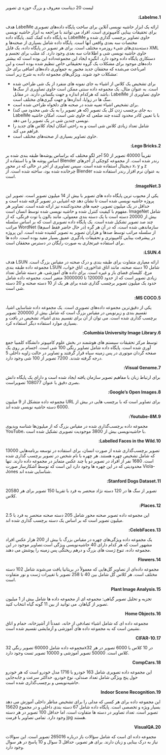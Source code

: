 لیست 20 دیتاست معروف و بزرگ حوزه ی تصویر 
<p dir='rtl' align='right'>
<b>1.Labelme:</b>

هدف LabelMe ارائه یک ابزار حاشیه نویسی آنلاین برای ساخت پایگاه داده‌های تصویری برای تحقیقات بینایی کامپیوتری است. افراد می توانند با مراجعه به ابزار حاشیه نویسی به پایگاه داده کمک کنند.‌ پایگاه داده LabelMe حاوی تصاویر برچسب گذاری شده و مختصات سه بعدی واقعی آنها است. پایگاه داده شامل بسیاری از صحنه‌ها و دسته‌بندی‌های شیء روزمره مختلف است. برای هر تصویر در پایگاه داده، یک فایل XML حاوی حاشیه نویسی شی و اطلاعات سه بعدی وجود دارد. کد متلب برای تجسم و دستکاری پایگاه داده وجود دارد. انگیزه ایجاد این مجموعه‌داده این بوده است که بیشتر داده‌های موجود برای مشکلات یک گروه تحقیقاتی خاص تنظیم شده بوده است و این امرباعث می‌شده که محققان جدید مجبور به جمع‌آوری داده‌های اضافی برای حل مشکلات خود شوند. ویژگی‌های مجموعه داده به شرح زیر است:
- برای تشخیص یک کلاس از اشیاء به جای نمونه های منفرد از یک شی طراحی شده است. به عنوان مثال، یک مجموعه داده سنتی ممکن است حاوی تصاویری از سگ‌ها باشد که هرکدام اندازه و جهت یکسانی دارند. در مقابل، LabelMe حاوی تصاویری از سگ ها در زوایا، اندازه‌ها و جهت گیری‌های مختلف است.
- برای تشخیص اشیاء تعبیه شده در صحنه های دلخواه طراحی شده است.
- به جای برچسب زدن کل یک تصویر (که هر تصویر را به یک شی محدود می کند)، LabelMe با با تعیین کادر محدود کننده چند ضلعی که حاوی شی است، امکان حاشیه نویسی چندین شی در یک تصویر را می دهد.
- شامل تعداد زیادی کلاس شی است و به راحتی امکان ایجاد کلاس های جدید را فراهم می کند.
- حاوی تصاویر بسیاری از صحنه‌های مختلف است.
<p dir='rtl' align='right'>
<b>2.Lego Bricks:</b>

تقریباً 40000 تصویر از 50 آجر لگو مختلف که براساس پوشه‌ها طبقه بندی شده بر اساس پوشه ها و با استفاده از Blender رندر شده است. از مجموعه کوچکی از آجرهای دیجیتال استفاده شده است. سپس تصاویری از آجر در حالی که در محور x، y و z چرخانده شده بود، ساخته شده است. از Blender به عنوان نرم افزار رندر استفاده شده است.

<p dir='rtl' align='right'>
<b>3.ImageNet:</b>

 یکی از محبوب ترین پایگاه داده های تصویر با بیش از 14 میلیون تصویر است.  تصویر این پروژه حاشیه نویسی شده است تا نشان دهد چه اشیایی در تصویر گرفته شده است و حداقل در یک میلیون تصویر، جعبه های محدودکننده نیز ارائه شده است. تصاویر هر مفهوم با کیفیت کنترل شده و حاشیه نویسی شده توسط انسان است. ImageNet شامل بیش از 20000 دسته است با یک دسته بندی معمولی، مانند بالون  یا  توت فرنگی، که از چند صد تصویر تشکیل شده است. یک پایگاه داده تصویری است که بر اساس سلسله مراتب WordNet (در حال حاضر فقط اسم‌ها) سازماندهی شده است، که در آن هر گره از سلسله مراتب توسط صدها و هزاران تصویر به تصویر کشیده شده است. این پروژه در پیشرفت بینایی کامپیوتری و تحقیقات یادگیری عمیق بسیار مفید بوده است. داده ها برای استفاده غیرتجاری به صورت رایگان در دسترس محققان است.
<p dir='rtl' align='right'>
<b>4.LSUN:</b>

هدف LSUN  ارائه معیاری متفاوت برای طبقه بندی و درک صحنه در مقیاس بزرگ است. مجموعه داده طبقه بندی LSUN شامل 10 دسته صحنه، مانند اتاق غذاخوری، اتاق خواب، مرغ، کلیسای فضای باز و غیره است. برای داده های آموزشی، هر دسته شامل تعداد زیادی تصویر است که از حدود 120000 تا 3000000 متغیر است. مجموعه داده شامل حدود یک میلیون تصویر برچسب گذاری شده برای هر یک از 10 دسته صحنه و 20 دسته شی است.

<p dir='rtl' align='right'>
<b>5.MS COCO:</b>

یکی از دقیق‌ترین مجموعه داده‌های تصویری است. یک مجموعه داده شناسایی اشیا، تقسیم بندی و زیرنویس در مقیاس بزرگ است که شامل بیش از 200000 تصویر برچسب گذاری شده است. می توان از آن برای تقسیم بندی اشیاء، تشخیص در بافت و بسیاری موارد استفاده دیگر استفاده کرد.


<p dir='rtl' align='right'>
<b>6.Columbia University Image Library:</b>

توسط مرکز تحقیقات سیستم های هوشمند در بخش علوم کامپیوتر دانشگاه کلمبیا جمع آوری شده است. پایگاه داده شامل تصاویر رنگی 100 شی است. اجسام بر روی یک صفحه گردان موتوری در پس زمینه سیاه قرار گرفتند و تصاویر در حالت زاویه داخلی 5 درجه گرفته شدند. 7200 تصویر از 100 شی وجود دارد.


<p dir='rtl' align='right'>
<b>7.Visual Genome:</b>

برای ارتباط زبان با مفاهیم تصویر سازمان یافته ایجاد شده است و دارای یک پایگاه دانش بصری دقیق با عنوان 108077 تصویراست.

<p dir='rtl' align='right'>
<b>8.Google’s Open Images:</b>

مجموعه داده متشکل از 9 میلیون URL برای تصاویر است که با برچسب هایی در بیش از 6000 دسته حاشیه نویسی شده اند.

<p dir='rtl' align='right'>
<b>9.Youtube-8M:</b>

مجموعه داده برچسب‌گذاری شده در مقیاس بزرگ که از میلیون‌ها شناسه ویدیوی YouTube، با حاشیه‌نویسی بیش از 3800 موجودیت تصویری تشکیل شده است.

<p dir='rtl' align='right'>
<b>10.Labelled Faces in the Wild:</b>

13000 تصویر برچسب‌گذاری شده از صورت انسان، برای استفاده در توسعه برنامه‌هایی که شامل تشخیص چهره هستند. هر چهره با نام شخص در تصویر برچسب گذاری شده است. 1680 نفر از افراد در تصویر دو یا چند عکس متمایز در مجموعه داده دارند. تنها محدودیتی که در این چهره ها وجود دارد این است که توسط آشکارساز صورت Viola-Jones شناسایی شده اند.

<p dir='rtl' align='right'>
<b>11.Stanford Dogs Dataset:</b>

20580 تصویر از سگ ها در 120 دسته نژاد منحصر به فرد با تقریبا 150 تصویر برای هر کلاس.

<p dir='rtl' align='right'>
<b>12.Places:</b>

این مجموعه داده تصویر صحنه محور شامل 205 دسته صحنه منحصر به فرد با 2.5 میلیون تصویر است که بر اساس یک دسته برچسب گذاری شده اند.

<p dir='rtl' align='right'>
<b>13.CelebFaces:</b>

یک مجموعه داده ویژگی‌های چهره در مقیاس بزرگ با بیش از 200 هزار عکس افراد مشهور است که هر کدام دارای 40 حاشیه‌نویسی ویژگی است.تصاویر موجود در این مجموعه داده، تنوع ژست های بزرگ و درهم ریختگی پس زمینه را پوشش می دهند.

<p dir='rtl' align='right'>
<b>14.Flowers</b>

مجموعه داده‌ای از تصاویر گل‌هایی که معمولاً در بریتانیا یافت می‌شوند شامل 102 دسته مختلف است. هر کلاس گل شامل بین 40 تا 258 تصویر با تغییرات ژست و نور متفاوت است.

<p dir='rtl' align='right'>
<b>15.Plant Image Analysis</b>

تجزیه و تحلیل تصویر گیاهی: مجموعه ای از مجموعه داده ها شامل بیش از 1 میلیون تصویر از گیاهان. می توانید از بین 11 گونه گیاه انتخاب کنید.


<p dir='rtl' align='right'>
<b>16.Home Objects</b>

مجموعه داده ای که شامل اشیاء تصادفی از خانه، عمدتاً از آشپزخانه، حمام و اتاق نشیمن است که به مجموعه داده های آموزشی و آزمایشی تقسیم شده است.

<p dir='rtl' align='right'>
<b>17.CIFAR-10</b>

مجموعه داده  شامل 60000 تصویر رنگی 32x32 در 10 کلاس با 6000 تصویر در هر کلاس است. 50000 تصویر آموزشی و 10000 تصویر تست وجود دارد.


<p dir='rtl' align='right'>
<b>18.CompCars</b>

این مجموعه داده تصویری شامل 163 خودرو با 1716 مدل خودرو است که هر خودرو حول پنج ویژگی شامل تعداد صندلی، نوع خودرو، حداکثر سرعت و جابه‌جایی حاشیه‌نویسی و برچسب‌گذاری شده است.


<p dir='rtl' align='right'>
<b>19.Indoor Scene Recognition</b>

این مجموعه داده برای هر کسی که مدلی را برای تشخیص مناظر داخلی آموزش می دهد بسیار ویژه و تخصصی است. پایگاه داده شامل 67 دسته بندی داخلی و در مجموع 15620 تصویر است. تعداد تصاویر در دسته ها متفاوت است، اما حداقل 100 تصویر در هر دسته وجود دارد. تمامی تصاویر با فرمت jpg هستند.


<p dir='rtl' align='right'>
<b>20.VisualQA</b>

مجموعه داده ای است که شامل سؤالات باز درباره 265016 تصویر است. این سوالات نیاز به درک بینایی و زبان دارند. برای هر تصویر، حداقل 3 سوال و 10 پاسخ در هر سوال وجود دارد.











</p>

